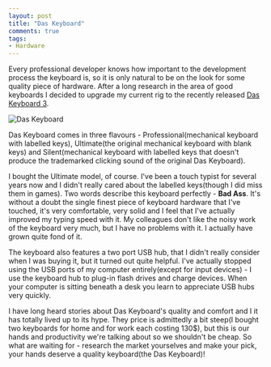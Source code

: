 ```yaml
---
layout: post
title: "Das Keyboard"
comments: true
tags:
- Hardware
---
```


Every professional developer knows how important to the development
process the keyboard is, so it is only natural to be on the look for
some quality piece of hardware. After a long research in the area of
good keyboards I decided to upgrade my current rig to the recently
released [Das Keyboard 3](http://www.daskeyboard.com/).

![Das Keyboard](http://www.daskeyboard.com/images/products/mechanical_keyboard.jpg)

Das Keyboard comes in three flavours - Professional(mechanical
keyboard with labelled keys), Ultimate(the original mechanical
keyboard with blank keys) and Silent(mechanical keyboard with labelled
keys that doesn't produce the trademarked clicking sound of the
original Das Keyboard).

I bought the Ultimate model, of course. I've been a touch typist for
several years now and I didn't really cared about the labelled
keys(though I did miss them in games). Two words describe this
keyboard perfectly - **Bad Ass**. It's without a doubt the single
finest piece of keyboard hardware that I've touched, it's very
comfortable, very solid and I feel that I've actually improved my
typing speed with it. My colleagues don't like the noisy work of the
keyboard very much, but I have no problems with it. I actually have
grown quite fond of it.

The keyboard also features a two port USB hub, that I didn't really
consider when I was buying it, but it turned out quite helpful. I've
actually stopped using the USB ports of my computer entirely(except
for input devices) - I use the keyboard hub to plug-in flash drives
and charge devices. When your computer is sitting beneath a desk you
learn to appreciate USB hubs very quickly.

I have long heard stories about Das Keyboard's quality
and comfort and I it has totally lived up to its hype. They price is
admittedly a bit steep(I bought two keyboards for home and for work
each costing 130$), but this is our hands and productivity we're
talking about so we shouldn't be cheap. So what are
waiting for - research the market yourselves and make your pick, your
hands deserve a quality keyboard(the Das Keyboard)!
